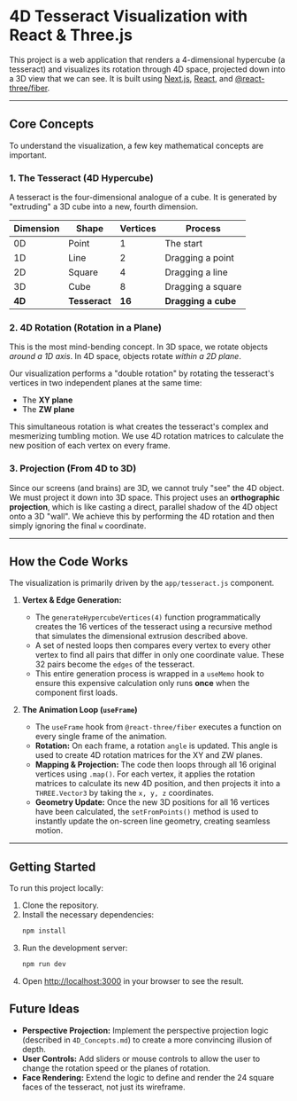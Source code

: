 # 4D Tesseract Visualization with React & Three.js

This project is a web application that renders a 4-dimensional hypercube (a tesseract) and visualizes its rotation through 4D space, projected down into a 3D view that we can see. It is built using [Next.js](https://nextjs.org/), [React](https://reactjs.org/), and [@react-three/fiber](https://github.com/pmndrs/react-three-fiber).

---

## Core Concepts

To understand the visualization, a few key mathematical concepts are important.

### 1. The Tesseract (4D Hypercube)

A tesseract is the four-dimensional analogue of a cube. It is generated by "extruding" a 3D cube into a new, fourth dimension.

| Dimension | Shape       | Vertices | Process                               |
|-----------|-------------|----------|---------------------------------------|
| 0D        | Point       | 1        | The start                             |
| 1D        | Line        | 2        | Dragging a point                      |
| 2D        | Square      | 4        | Dragging a line                       |
| 3D        | Cube        | 8        | Dragging a square                     |
| **4D**    | **Tesseract** | **16**   | **Dragging a cube**                     |

### 2. 4D Rotation (Rotation in a Plane)

This is the most mind-bending concept. In 3D space, we rotate objects *around a 1D axis*. In 4D space, objects rotate *within a 2D plane*.

Our visualization performs a "double rotation" by rotating the tesseract's vertices in two independent planes at the same time:
*   The **XY plane**
*   The **ZW plane**

This simultaneous rotation is what creates the tesseract's complex and mesmerizing tumbling motion. We use 4D rotation matrices to calculate the new position of each vertex on every frame.

### 3. Projection (From 4D to 3D)

Since our screens (and brains) are 3D, we cannot truly "see" the 4D object. We must project it down into 3D space. This project uses an **orthographic projection**, which is like casting a direct, parallel shadow of the 4D object onto a 3D "wall". We achieve this by performing the 4D rotation and then simply ignoring the final `w` coordinate.

---

## How the Code Works

The visualization is primarily driven by the `app/tesseract.js` component.

1.  **Vertex & Edge Generation:**
    *   The `generateHypercubeVertices(4)` function programmatically creates the 16 vertices of the tesseract using a recursive method that simulates the dimensional extrusion described above.
    *   A set of nested loops then compares every vertex to every other vertex to find all pairs that differ in only one coordinate value. These 32 pairs become the `edges` of the tesseract.
    *   This entire generation process is wrapped in a `useMemo` hook to ensure this expensive calculation only runs **once** when the component first loads.

2.  **The Animation Loop (`useFrame`)**
    *   The `useFrame` hook from `@react-three/fiber` executes a function on every single frame of the animation.
    *   **Rotation:** On each frame, a rotation `angle` is updated. This angle is used to create 4D rotation matrices for the XY and ZW planes.
    *   **Mapping & Projection:** The code then loops through all 16 original vertices using `.map()`. For each vertex, it applies the rotation matrices to calculate its new 4D position, and then projects it into a `THREE.Vector3` by taking the `x, y, z` coordinates.
    *   **Geometry Update:** Once the new 3D positions for all 16 vertices have been calculated, the `setFromPoints()` method is used to instantly update the on-screen line geometry, creating seamless motion.

---

## Getting Started

To run this project locally:

1.  Clone the repository.
2.  Install the necessary dependencies:
    ```bash
    npm install
    ```
3.  Run the development server:
    ```bash
    npm run dev
    ```
4.  Open [http://localhost:3000](http://localhost:3000) in your browser to see the result.

## Future Ideas

*   **Perspective Projection:** Implement the perspective projection logic (described in `4D_Concepts.md`) to create a more convincing illusion of depth.
*   **User Controls:** Add sliders or mouse controls to allow the user to change the rotation speed or the planes of rotation.
*   **Face Rendering:** Extend the logic to define and render the 24 square faces of the tesseract, not just its wireframe.

